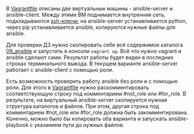 В [Vagrantfile](Vagrantfile) описаны две виртуальные машины - ansible-server и ansible-client. Между этими ВМ поднимается внутренняя сеть, подкладываются [ssh-ключи](09_ansible/keys/), на ansible-server устанавливается python, через pip устанавливается ansible, копируются нужные файлы для ansible.

Для проверки ДЗ нужно скопировать себе всё содержимое каталога [09_ansible](https://github.com/timlok/otus-linux/tree/master/homework/09_ansible) и запустить в консоли ```vagrant up```. Всё что нужно vagrant и ansible сделают сами. Результат работы будет виден в последних строках терминального вывода. В текущем варианте ansible-server работает с ansible-client с помощью роли.

Есть возможность проверить работу ansible без роли и с помощью роли. Для этого в [Vagrantfile](Vagrantfile) нужно раскомментировать соответствующую строку под комментарием #not_role или #for_role. В результате, на виртуальный ansible-server скопируется нужная структура каталогов и файлов. При этом, другая строка под комментарием #not_role или #for_role должна быть закомментирована. Конечно, можно было бы копировать оба варианта и запускать ansible-playbook с указанием пути до нужных файлов.
